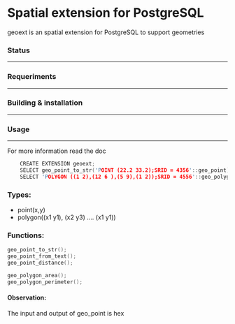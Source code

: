 # Spatial extension for PostgreSQL

geoext is an spatial extension for PostgreSQL to support geometries

### Status
---
### Requeriments
---
### Building & installation
---
### Usage
---
For more information read the doc

``` c
	CREATE EXTENSION geoext;
	SELECT geo_point_to_str('POINT (22.2 33.2);SRID = 4356'::geo_point)
	SELECT 'POLYGON ((1 2),(12 6 ),(5 9),(1 2));SRID = 4556'::geo_polygon
```
### Types:

* point(x,y)
* polygon((x1 y1), (x2 y3) .... (x1 y1))

### Functions:
```c
geo_point_to_str();
geo_point_from_text();
geo_point_distance();

geo_polygon_area();
geo_polygon_perimeter();
```

#### Observation:

The input and output  of geo_point is hex


